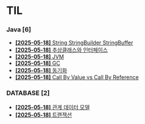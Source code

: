 # TIL
 
### Java [6]
- [**[2025-05-18]**  String StringBuilder StringBuffer](https://github.com/A-lass/TIL/blob/main/Java/String_StringBuilder_StringBuffer.md)
- [**[2025-05-18]**  추상클래스와 인터페이스](https://github.com/A-lass/TIL/blob/main/Java/추상클래스와_인터페이스.md)
- [**[2025-05-18]**  JVM](https://github.com/A-lass/TIL/blob/main/Java/JVM.md)
- [**[2025-05-18]**  GC](https://github.com/A-lass/TIL/blob/main/Java/GC.md)
- [**[2025-05-18]**  동기화](https://github.com/A-lass/TIL/blob/main/Java/동기화.md)
- [**[2025-05-18]**  Call By Value vs Call By Reference](https://github.com/A-lass/TIL/blob/main/Java/Call_By_Value_vs_Call_By_Reference.md)
### DATABASE [2]
- [**[2025-05-18]**  관계 데이터 모델](https://github.com/A-lass/TIL/blob/main/DATABASE/관계_데이터_모델.md)
- [**[2025-05-18]**  트랜잭션](https://github.com/A-lass/TIL/blob/main/DATABASE/트랜잭션.md)

